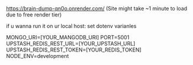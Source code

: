 https://brain-dump-qn0o.onrender.com/
(Site might take ~1 minute to load due to free render tier)

if u wanna run it on ur local host:
set dotenv varianles

MONGO_URI=[YOUR_MANGODB_URI]
PORT=5001
UPSTASH_REDIS_REST_URL=[YOUR_UPSTASH_URL]
UPSTASH_REDIS_REST_TOKEN=[YOUR_REDIS_TOKEN]
NODE_ENV=development

